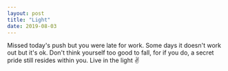 ```yaml
---
layout: post
title: "Light"
date: 2019-08-03
---
```


Missed today's push but you were late for work. Some days it doesn't work out but it's ok. Don't think yourself too good to fall, for if you do, a secret pride still resides within you. Live in the light ✌️